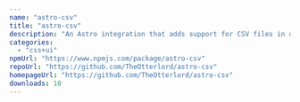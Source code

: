 ```yaml
---
name: "astro-csv"
title: "astro-csv"
description: "An Astro integration that adds support for CSV files in data collections"
categories:
  - "css+ui"
npmUrl: "https://www.npmjs.com/package/astro-csv"
repoUrl: "https://github.com/TheOtterlord/astro-csv"
homepageUrl: "https://github.com/TheOtterlord/astro-csv"
downloads: 10
---
```

